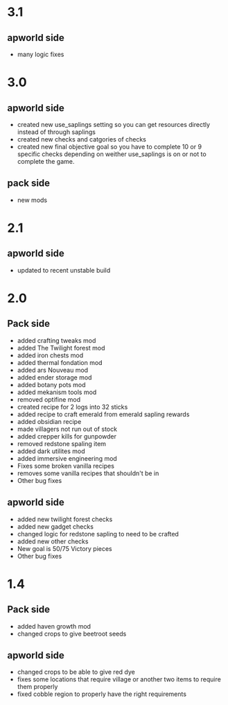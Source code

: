 # 3.1 
## apworld side
- many logic fixes
# 3.0
## apworld side
- created new use_saplings setting so you can get resources directly instead of through saplings
- created new checks and catgories of checks
- created new final objective goal so you have to complete 10 or 9 specific checks depending on weither use_saplings is on or not to complete the game.
## pack side
- new mods
# 2.1 
## apworld side
- updated to recent unstable build
# 2.0
## Pack side
- added crafting tweaks mod
- added The Twilight forest mod
- added iron chests mod
- added thermal fondation mod
- added ars Nouveau mod
- added ender storage mod
- added botany pots mod
- added mekanism tools mod
- removed optifine mod
- created recipe for 2 logs into 32 sticks
- added recipe to craft emerald from emerald sapling rewards
- added obsidian recipe
- made villagers not run out of stock
- added crepper kills for gunpowder
- removed redstone spaling item
- added dark utilites mod
- added immersive engineering mod
- Fixes some broken vanilla recipes
- removes some vanilla recipes that shouldn't be in
- Other bug fixes
## apworld side
- added new twilight forest checks
- added new gadget checks
- changed logic for redstone sapling to need to be crafted
- added new other checks
- New goal is 50/75 Victory pieces
- Other bug fixes
# 1.4
## Pack side
- added haven growth mod
- changed crops to give beetroot seeds
## apworld side
- changed crops to be able to give red dye
- fixes some locations that require village or another two items to require them properly
- fixed cobble region to properly have the right requirements
